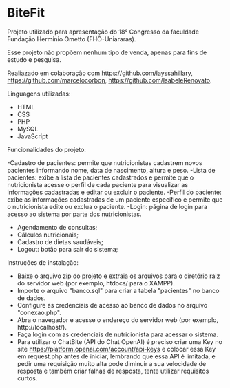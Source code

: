 # BiteFit
Projeto utilizado para apresentação do 18° Congresso da faculdade Fundação Hermínio Ometto (FHO-Uniararas).

Esse projeto não propõem nenhum tipo de venda, apenas para fins de estudo e pesquisa.

Realiazado em colaboração com https://github.com/layssahillary, https://github.com/marcelocorbon, https://github.com/IsabeleRenovato.

Linguagens utilizadas:

- HTML
- CSS
- PHP
- MySQL
- JavaScript

Funcionalidades do projeto:

-Cadastro de pacientes: permite que nutricionistas cadastrem novos pacientes informando nome, data de nascimento, altura e peso.
-Lista de pacientes: exibe a lista de pacientes cadastrados e permite que o nutricionista acesse o perfil de cada paciente para visualizar as informações cadastradas e editar ou excluir o paciente.
-Perfil do paciente: exibe as informações cadastradas de um paciente específico e permite que o nutricionista edite ou exclua o paciente.
-Login: página de login para acesso ao sistema por parte dos nutricionistas.

- Agendamento de consultas;
- Cálculos nutricionais;
- Cadastro de dietas saudáveis;
- Logout: botão para sair do sistema;

  
Instruções de instalação:

- Baixe o arquivo zip do projeto e extraia os arquivos para o diretório raiz do servidor web (por exemplo, htdocs/ para o XAMPP).
- Importe o arquivo "banco.sql" para criar a tabela "pacientes" no banco de dados.
- Configure as credenciais de acesso ao banco de dados no arquivo "conexao.php".
- Abra o navegador e acesse o endereço do servidor web (por exemplo, http://localhost/).
- Faça login com as credenciais de nutricionista para acessar o sistema.
- Para utilizar o ChatBite (API do Chat OpenAI) é preciso criar uma Key no site https://platform.openai.com/account/api-keys e colocar essa Key em request.php antes de iniciar, lembrando que essa API é limitada, e pedir uma requisição muito alta pode diminuir a sua velocidade de resposta e também criar falhas de resposta, tente utilizar requisitos curtos.

